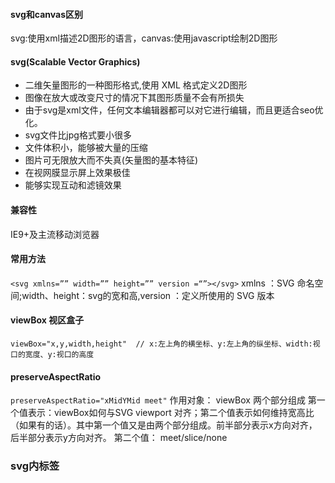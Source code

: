 #### svg和canvas区别
svg:使用xml描述2D图形的语言，canvas:使用javascript绘制2D图形

#### svg(Scalable Vector Graphics)
- 二维矢量图形的一种图形格式,使用 XML 格式定义2D图形
- 图像在放大或改变尺寸的情况下其图形质量不会有所损失
- 由于svg是xml文件，任何文本编辑器都可以对它进行编辑，而且更适合seo优化。
- svg文件比jpg格式要小很多
- 文件体积小，能够被大量的压缩
- 图片可无限放大而不失真(矢量图的基本特征)
- 在视网膜显示屏上效果极佳
- 能够实现互动和滤镜效果

#### 兼容性
IE9+及主流移动浏览器

#### 常用方法
`<svg xmlns=”” width=”” height=”” version =“”></svg>`
xmlns ：SVG 命名空间;width、height：svg的宽和高,version ：定义所使用的 SVG 版本

#### viewBox 视区盒子
`viewBox="x,y,width,height"  // x:左上角的横坐标、y:左上角的纵坐标、width:视口的宽度、y:视口的高度`

#### preserveAspectRatio
`preserveAspectRatio="xMidYMid meet"`
作用对象： viewBox
两个部分组成
第一个值表示：viewBox如何与SVG viewport 对齐；第二个值表示如何维持宽高比（如果有的话）。其中第一个值又是由两个部分组成。前半部分表示x方向对齐，后半部分表示y方向对齐。
第二个值： meet/slice/none

### svg内标签



